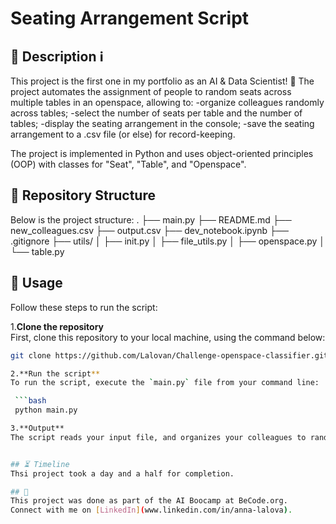 # Seating Arrangement Script 

## 🏢 Description ℹ️

This project is the first one in my portfolio as an AI & Data Scientist! 🚀 
The project automates the assignment of people to random seats across multiple tables in an openspace, allowing to:
  -organize colleagues randomly across tables;
  -select the number of seats per table and the number of tables;
  -display the seating arrangement in the console;
  -save the seating arrangement to a .csv file (or else) for record-keeping.

The project is implemented in Python and uses object-oriented principles (OOP) with classes for "Seat", "Table", and "Openspace".


## 🧱 Repository Structure

Below is the project structure: 
.
├── main.py
├── README.md
├── new_colleagues.csv
├── output.csv
├── dev_notebook.ipynb
├── .gitignore
├── utils/
│ ├── init.py
│ ├── file_utils.py
│ ├── openspace.py
│ └── table.py


## 📲 Usage

Follow these steps to run the script:

1.**Clone the repository**  
   First, clone this repository to your local machine, using the command below:

   ```bash
   git clone https://github.com/Lalovan/Challenge-openspace-classifier.git
 
2.**Run the script**
   To run the script, execute the `main.py` file from your command line:

    ```bash
    python main.py

3.**Output**
The script reads your input file, and organizes your colleagues to random seat assignments. The resulting seating plan is displayed in your console and also saved to an "output.csv" file in your root directory.


## ⏳ Timeline
Thsi project took a day and a half for completion.

## 📌
This project was done as part of the AI Boocamp at BeCode.org.
Connect with me on [LinkedIn](www.linkedin.com/in/anna-lalova).
 
